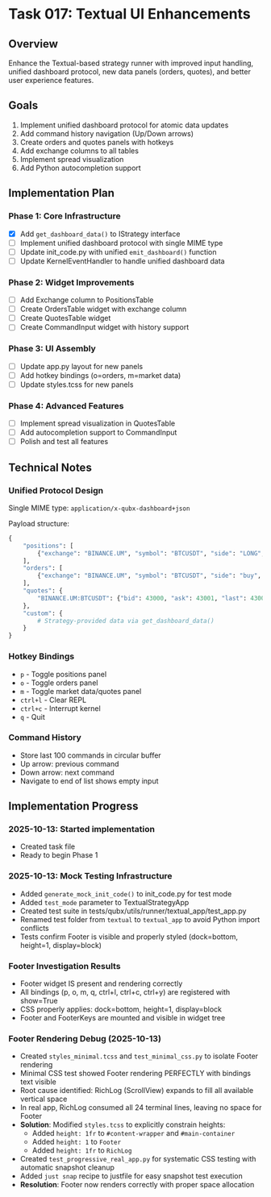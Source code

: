 # Task 017: Textual UI Enhancements

## Overview
Enhance the Textual-based strategy runner with improved input handling, unified dashboard protocol, new data panels (orders, quotes), and better user experience features.

## Goals
1. Implement unified dashboard protocol for atomic data updates
2. Add command history navigation (Up/Down arrows)
3. Create orders and quotes panels with hotkeys
4. Add exchange columns to all tables
5. Implement spread visualization
6. Add Python autocompletion support

## Implementation Plan

### Phase 1: Core Infrastructure
- [x] Add `get_dashboard_data()` to IStrategy interface
- [ ] Implement unified dashboard protocol with single MIME type
- [ ] Update init_code.py with unified `emit_dashboard()` function
- [ ] Update KernelEventHandler to handle unified dashboard data

### Phase 2: Widget Improvements
- [ ] Add Exchange column to PositionsTable
- [ ] Create OrdersTable widget with exchange column
- [ ] Create QuotesTable widget
- [ ] Create CommandInput widget with history support

### Phase 3: UI Assembly
- [ ] Update app.py layout for new panels
- [ ] Add hotkey bindings (o=orders, m=market data)
- [ ] Update styles.tcss for new panels

### Phase 4: Advanced Features
- [ ] Implement spread visualization in QuotesTable
- [ ] Add autocompletion support to CommandInput
- [ ] Polish and test all features

## Technical Notes

### Unified Protocol Design
Single MIME type: `application/x-qubx-dashboard+json`

Payload structure:
```python
{
    "positions": [
        {"exchange": "BINANCE.UM", "symbol": "BTCUSDT", "side": "LONG", "qty": 0.5, ...}
    ],
    "orders": [
        {"exchange": "BINANCE.UM", "symbol": "BTCUSDT", "side": "buy", "type": "limit", ...}
    ],
    "quotes": {
        "BINANCE.UM:BTCUSDT": {"bid": 43000, "ask": 43001, "last": 43000.5, ...}
    },
    "custom": {
        # Strategy-provided data via get_dashboard_data()
    }
}
```

### Hotkey Bindings
- `p` - Toggle positions panel
- `o` - Toggle orders panel
- `m` - Toggle market data/quotes panel
- `ctrl+l` - Clear REPL
- `ctrl+c` - Interrupt kernel
- `q` - Quit

### Command History
- Store last 100 commands in circular buffer
- Up arrow: previous command
- Down arrow: next command
- Navigate to end of list shows empty input

## Implementation Progress

### 2025-10-13: Started implementation
- Created task file
- Ready to begin Phase 1

### 2025-10-13: Mock Testing Infrastructure
- Added `generate_mock_init_code()` to init_code.py for test mode
- Added `test_mode` parameter to TextualStrategyApp
- Created test suite in tests/qubx/utils/runner/textual_app/test_app.py
- Renamed test folder from `textual` to `textual_app` to avoid Python import conflicts
- Tests confirm Footer is visible and properly styled (dock=bottom, height=1, display=block)

### Footer Investigation Results
- Footer widget IS present and rendering correctly
- All bindings (p, o, m, q, ctrl+l, ctrl+c, ctrl+y) are registered with show=True
- CSS properly applies: dock=bottom, height=1, display=block
- Footer and FooterKeys are mounted and visible in widget tree

### Footer Rendering Debug (2025-10-13)
- Created `styles_minimal.tcss` and `test_minimal_css.py` to isolate Footer rendering
- Minimal CSS test showed Footer rendering PERFECTLY with bindings text visible
- Root cause identified: RichLog (ScrollView) expands to fill all available vertical space
- In real app, RichLog consumed all 24 terminal lines, leaving no space for Footer
- **Solution**: Modified `styles.tcss` to explicitly constrain heights:
  - Added `height: 1fr` to `#content-wrapper` and `#main-container`
  - Added `height: 1` to `Footer`
  - Added `height: 1fr` to `RichLog`
- Created `test_progressive_real_app.py` for systematic CSS testing with automatic snapshot cleanup
- Added `just snap` recipe to justfile for easy snapshot test execution
- **Resolution**: Footer now renders correctly with proper space allocation
